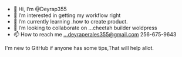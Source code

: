 - 👋 Hi, I’m @Deyrap355
- 👀 I’m interested in getting my workflow right
- 🌱 I’m currently learning .how to create product.
- 💞️ I’m looking to collaborate on ...cheetah builder woldpress
- 📫 How to reach me ...deyraperales355@gmail.com
256-675-9643
<!---
Deyrap355/Deyrap355 is a ✨ special ✨ repository because its `README.md` (this file) appears on your GitHub profile.
You can click the Preview link to take a look at your changes.
--->I'm new to GitHub if anyone has some tips,That will help  allot.

